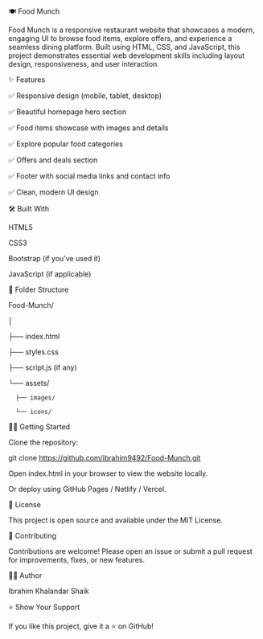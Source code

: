 🍽️ Food Munch

Food Munch is a responsive restaurant website that showcases a modern, engaging UI to browse food items, explore offers, and experience a seamless dining platform. Built using HTML, CSS, and JavaScript, this project demonstrates essential web development skills including layout design, responsiveness, and user interaction.

✨ Features

✅ Responsive design (mobile, tablet, desktop)

✅ Beautiful homepage hero section

✅ Food items showcase with images and details

✅ Explore popular food categories

✅ Offers and deals section

✅ Footer with social media links and contact info

✅ Clean, modern UI design

🛠️ Built With

HTML5

CSS3

Bootstrap (if you’ve used it)

JavaScript (if applicable)


📂 Folder Structure

Food-Munch/

│

├── index.html

├── styles.css

├── script.js (if any)

└── assets/

      ├── images/
      
      └── icons/

🏃‍♂️ Getting Started

Clone the repository:

git clone https://github.com/ibrahim9492/Food-Munch.git

Open index.html in your browser to view the website locally.

Or deploy using GitHub Pages / Netlify / Vercel.

📝 License

This project is open source and available under the MIT License.

🤝 Contributing

Contributions are welcome! Please open an issue or submit a pull request for improvements, fixes, or new features.

🙋‍♂️ Author

Ibrahim Khalandar Shaik

⭐ Show Your Support

If you like this project, give it a ⭐️ on GitHub!

